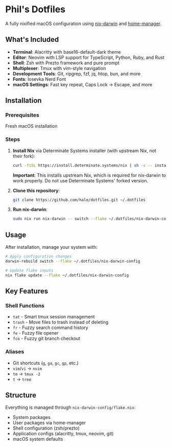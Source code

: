 # Phil's Dotfiles

A fully nixified macOS configuration using [nix-darwin](https://github.com/LnL7/nix-darwin) and [home-manager](https://github.com/nix-community/home-manager).

## What's Included

- **Terminal**: Alacritty with base16-default-dark theme
- **Editor**: Neovim with LSP support for TypeScript, Python, Ruby, and Rust
- **Shell**: Zsh with Prezto framework and pure prompt
- **Multiplexer**: Tmux with vim-style navigation
- **Development Tools**: Git, ripgrep, fzf, jq, htop, bun, and more
- **Fonts**: Iosevka Nerd Font
- **macOS Settings**: Fast key repeat, Caps Lock → Escape, and more

## Installation

### Prerequisites

Fresh macOS installation

### Steps

1. **Install Nix** via Determinate Systems installer (with upstream Nix, not their fork):
   ```bash
   curl -fsSL https://install.determinate.systems/nix | sh -s -- install
   ```
   **Important**: This installs upstream Nix, which is required for nix-darwin to work properly. Do not use Determinate Systems' forked version.

2. **Clone this repository**:
   ```bash
   git clone https://github.com/hale/dotfiles.git ~/.dotfiles
   ```

3. **Run nix-darwin**:
   ```bash
   sudo nix run nix-darwin -- switch --flake ~/.dotfiles/nix-darwin-config
   ```

## Usage

After installation, manage your system with:

```bash
# Apply configuration changes
darwin-rebuild switch --flake ~/.dotfiles/nix-darwin-config

# Update flake inputs
nix flake update --flake ~/.dotfiles/nix-darwin-config
```

## Key Features

### Shell Functions
- `tat` - Smart tmux session management
- `trash` - Move files to trash instead of deleting
- `fr` - Fuzzy search command history
- `fe` - Fuzzy file opener
- `fco` - Fuzzy git branch checkout

### Aliases
- Git shortcuts (`g`, `ga`, `gc`, `gp`, etc.)
- `vim`/`vi` → `nvim`
- `tm` → `tmux -2`
- `t` → `tree`

## Structure

Everything is managed through `nix-darwin-config/flake.nix`:
- System packages
- User packages via home-manager
- Shell configuration (zsh/prezto)
- Application configs (alacritty, tmux, neovim, git)
- macOS system defaults